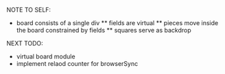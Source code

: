 NOTE TO SELF:
* board consists of a single div
** fields are virtual
** pieces move inside the board constrained by fields
** squares serve as backdrop

NEXT TODO:
* virtual board module
* implement relaod counter for browserSync